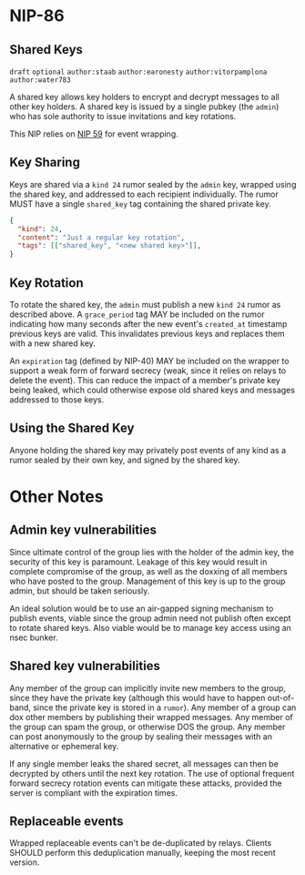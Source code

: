 NIP-86
=======

Shared Keys
-----------

`draft` `optional` `author:staab` `author:earonesty` `author:vitorpamplona` `author:water783`

A shared key allows key holders to encrypt and decrypt messages to all other key holders. A shared key is issued by a single pubkey (the `admin`) who has sole authority to issue invitations and key rotations.

This NIP relies on [NIP 59](./59.md) for event wrapping.

## Key Sharing

Keys are shared via a `kind 24` rumor sealed by the `admin` key, wrapped using the shared key, and addressed to each recipient individually. The rumor MUST have a single `shared_key` tag containing the shared private key.

```json
{
  "kind": 24,
  "content": "Just a regular key rotation",
  "tags": [["shared_key", "<new shared key>"]],
}
```

## Key Rotation

To rotate the shared key, the `admin` must publish a new `kind 24` rumor as described above. A `grace_period` tag MAY be included on the rumor indicating how many seconds after the new event's `created_at` timestamp previous keys are valid. This invalidates previous keys and replaces them with a new shared key.

An `expiration` tag (defined by NIP-40) MAY be included on the wrapper to support a weak form of forward secrecy (weak, since it relies on relays to delete the event). This can reduce the impact of a member's private key being leaked, which could otherwise expose old shared keys and messages addressed to those keys.

## Using the Shared Key

Anyone holding the shared key may privately post events of any kind as a rumor sealed by their own key, and signed by the shared key.

# Other Notes

## Admin key vulnerabilities

Since ultimate control of the group lies with the holder of the admin key, the security of this key is paramount. Leakage of this key would result in complete compromise of the group, as well as the doxxing of all members who have posted to the group. Management of this key is up to the group admin, but should be taken seriously.

An ideal solution would be to use an air-gapped signing mechanism to publish events, viable since the group admin need not publish often except to rotate shared keys. Also viable would be to manage key access using an nsec bunker.

## Shared key vulnerabilities

Any member of the group can implicitly invite new members to the group, since they have the private key (although this would have to happen out-of-band, since the private key is stored in a `rumor`). Any member of a group can dox other members by publishing their wrapped messages. Any member of the group can spam the group, or otherwise DOS the group. Any member can post anonymously to the group by sealing their messages with an alternative or ephemeral key.

If any single member leaks the shared secret, all messages can then be decrypted by others until the next key rotation. The use of optional frequent forward secrecy rotation events can mitigate these attacks, provided the server is compliant with the expiration times.

## Replaceable events

Wrapped replaceable events can't be de-duplicated by relays. Clients SHOULD perform this deduplication manually, keeping the most recent version.
